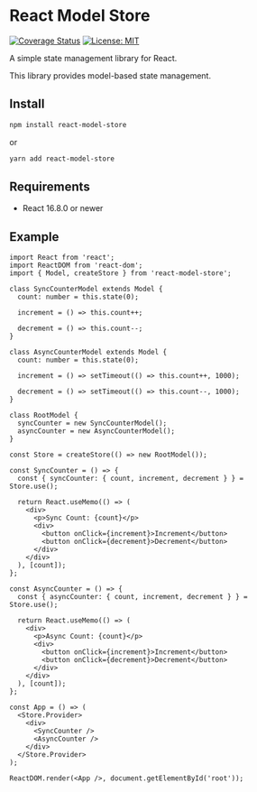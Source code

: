 # React Model Store

[![Coverage Status](https://coveralls.io/repos/github/bucatinicode/react-model-store/badge.svg)](https://coveralls.io/github/bucatinicode/react-model-store)
[![License: MIT](https://img.shields.io/badge/License-MIT-yellow.svg)](https://opensource.org/licenses/MIT)


A simple state management library for React.

This library provides model-based state management.

## Install

```sh
npm install react-model-store
```
or
```sh
yarn add react-model-store
```

## Requirements

- React 16.8.0 or newer

## Example

```tsx
import React from 'react';
import ReactDOM from 'react-dom';
import { Model, createStore } from 'react-model-store';

class SyncCounterModel extends Model {
  count: number = this.state(0);

  increment = () => this.count++;

  decrement = () => this.count--;
}

class AsyncCounterModel extends Model {
  count: number = this.state(0);

  increment = () => setTimeout(() => this.count++, 1000);

  decrement = () => setTimeout(() => this.count--, 1000);
}

class RootModel {
  syncCounter = new SyncCounterModel();
  asyncCounter = new AsyncCounterModel();
}

const Store = createStore(() => new RootModel());

const SyncCounter = () => {
  const { syncCounter: { count, increment, decrement } } = Store.use();

  return React.useMemo(() => (
    <div>
      <p>Sync Count: {count}</p>
      <div>
        <button onClick={increment}>Increment</button>
        <button onClick={decrement}>Decrement</button>
      </div>
    </div>
  ), [count]);
};

const AsyncCounter = () => {
  const { asyncCounter: { count, increment, decrement } } = Store.use();

  return React.useMemo(() => (
    <div>
      <p>Async Count: {count}</p>
      <div>
        <button onClick={increment}>Increment</button>
        <button onClick={decrement}>Decrement</button>
      </div>
    </div>
  ), [count]);
};

const App = () => (
  <Store.Provider>
    <div>
      <SyncCounter />
      <AsyncCounter />
    </div>
  </Store.Provider>
);

ReactDOM.render(<App />, document.getElementById('root'));
```

